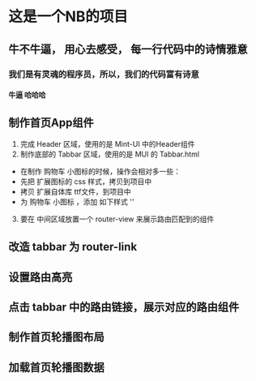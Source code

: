 # 这是一个NB的项目

## 牛不牛逼， 用心去感受， 每一行代码中的诗情雅意

### 我们是有灵魂的程序员，所以，我们的代码富有诗意

#### 牛逼 哈哈哈

## 制作首页App组件
1. 完成 Header 区域，使用的是 Mint-UI 中的Header组件
2. 制作底部的 Tabbar 区域，使用的是 MUI 的 Tabbar.html
 + 在制作 购物车 小图标的时候，操作会相对多一些：
 + 先把 扩展图标的 css 样式，拷贝到项目中
 + 拷贝 扩展自体库 ttf文件，到项目中
 + 为 购物车 小图标 ，添加 如下样式 ''
3. 要在 中间区域放置一个 router-view 来展示路由匹配到的组件

## 改造 tabbar 为 router-link

## 设置路由高亮

## 点击 tabbar 中的路由链接，展示对应的路由组件

## 制作首页轮播图布局

## 加载首页轮播图数据